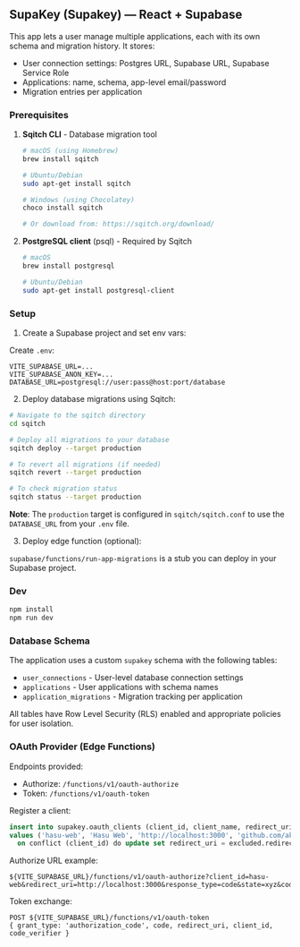 ## SupaKey (Supakey) — React + Supabase

This app lets a user manage multiple applications, each with its own schema and migration history. It stores:

- User connection settings: Postgres URL, Supabase URL, Supabase Service Role
- Applications: name, schema, app-level email/password
- Migration entries per application

### Prerequisites

1. **Sqitch CLI** - Database migration tool
   ```bash
   # macOS (using Homebrew)
   brew install sqitch
   
   # Ubuntu/Debian
   sudo apt-get install sqitch
   
   # Windows (using Chocolatey)
   choco install sqitch
   
   # Or download from: https://sqitch.org/download/
   ```

2. **PostgreSQL client** (psql) - Required by Sqitch
   ```bash
   # macOS
   brew install postgresql
   
   # Ubuntu/Debian
   sudo apt-get install postgresql-client
   ```

### Setup

1) Create a Supabase project and set env vars:

Create `.env`:

```
VITE_SUPABASE_URL=...
VITE_SUPABASE_ANON_KEY=...
DATABASE_URL=postgresql://user:pass@host:port/database
```

2) Deploy database migrations using Sqitch:

```bash
# Navigate to the sqitch directory
cd sqitch

# Deploy all migrations to your database
sqitch deploy --target production

# To revert all migrations (if needed)
sqitch revert --target production

# To check migration status
sqitch status --target production
```

**Note**: The `production` target is configured in `sqitch/sqitch.conf` to use the `DATABASE_URL` from your `.env` file.

3) Deploy edge function (optional):

`supabase/functions/run-app-migrations` is a stub you can deploy in your Supabase project.

### Dev

```bash
npm install
npm run dev
```

### Database Schema

The application uses a custom `supakey` schema with the following tables:

- `user_connections` - User-level database connection settings
- `applications` - User applications with schema names
- `application_migrations` - Migration tracking per application

All tables have Row Level Security (RLS) enabled and appropriate policies for user isolation.

### OAuth Provider (Edge Functions)

Endpoints provided:

- Authorize: `/functions/v1/oauth-authorize`
- Token: `/functions/v1/oauth-token`

Register a client:

```sql
insert into supakey.oauth_clients (client_id, client_name, redirect_uri, app_identifier)
values ('hasu-web', 'Hasu Web', 'http://localhost:3000', 'github.com/aksanoble/hasu')
  on conflict (client_id) do update set redirect_uri = excluded.redirect_uri;
```

Authorize URL example:

```
${VITE_SUPABASE_URL}/functions/v1/oauth-authorize?client_id=hasu-web&redirect_uri=http://localhost:3000&response_type=code&state=xyz&code_challenge=...&code_challenge_method=S256&app_identifier=github.com/aksanoble/hasu
```

Token exchange:

```
POST ${VITE_SUPABASE_URL}/functions/v1/oauth-token
{ grant_type: 'authorization_code', code, redirect_uri, client_id, code_verifier }
```
